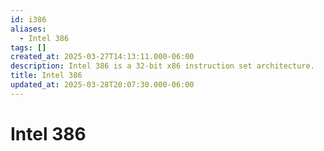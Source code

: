 ```yaml
---
id: i386
aliases:
  - Intel 386
tags: []
created_at: 2025-03-27T14:13:11.000-06:00
description: Intel 386 is a 32-bit x86 instruction set architecture.
title: Intel 386
updated_at: 2025-03-28T20:07:30.000-06:00
---
```


# Intel 386

